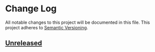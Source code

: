 # Change Log
All notable changes to this project will be documented in this file.
This project adheres to [Semantic Versioning](http://semver.org/).

## [Unreleased](unreleased)
